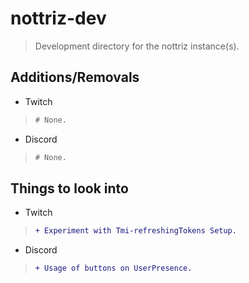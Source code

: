 # nottriz-dev

> Development directory for the nottriz instance(s).

## Additions/Removals
- Twitch
> ```diff
> # None.
> ```

- Discord
> ```diff
> # None.
> ```

## Things to look into
- Twitch
> ```diff
> + Experiment with Tmi-refreshingTokens Setup.
> ```

- Discord
> ```diff
> + Usage of buttons on UserPresence.
> ```
